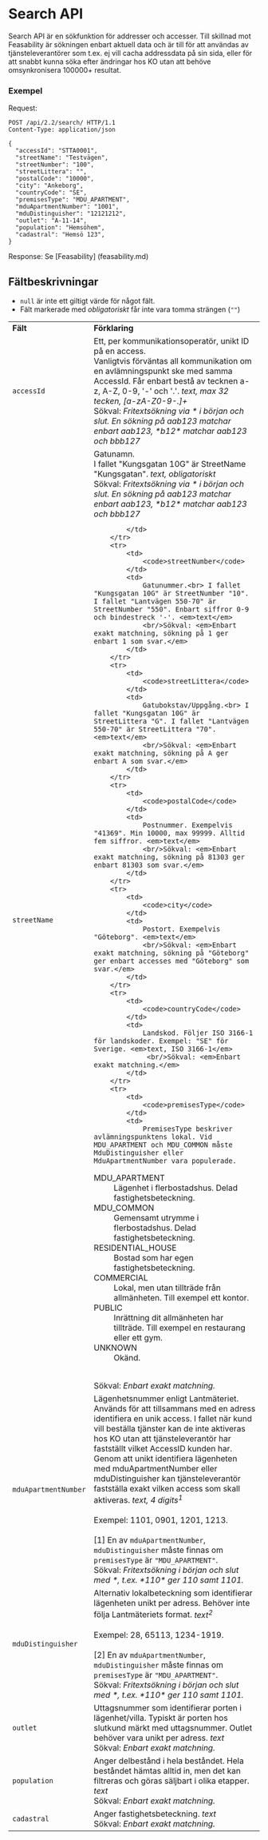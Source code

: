 # Search API

Search API är en sökfunktion för addresser och accesser. Till skillnad mot Feasability är sökningen enbart aktuell data och är till för att användas av tjänsteleverantörer som t.ex. ej vill cacha addressdata på sin sida, eller för att snabbt kunna söka efter ändringar hos KO utan att behöve omsynkronisera 100000+ resultat.

### Exempel

Request:
```http
POST /api/2.2/search/ HTTP/1.1
Content-Type: application/json

{
  "accessId": "STTA0001",
  "streetName": "Testvägen",
  "streetNumber": "100",
  "streetLittera": "",
  "postalCode": "10000",
  "city": "Ankeborg",
  "countryCode": "SE",
  "premisesType": "MDU_APARTMENT",
  "mduApartmentNumber": "1001",
  "mduDistinguisher": "12121212",
  "outlet": "A-11-14",
  "population": "Hemsöhem",
  "cadastral": "Hemsö 123",
}
```

Response:
Se [Feasability] (feasability.md)

## Fältbeskrivningar
* `null` är inte ett giltigt värde för något fält.
* Fält markerade med _obligatoriskt_ får inte vara tomma strängen (`""`)

<table>
    <tbody>
        <tr>
            <td><strong>Fält</strong></td>
            <td><strong>Förklaring</strong></td>
        </tr>
        <tr>
            <td>
                <code>accessId</code>
            </td>
            <td>
                Ett, per kommunikationsoperatör, unikt ID på en access.<br>Vanligtvis förväntas all kommunikation om en avlämningspunkt ske med samma AccessId. Får enbart bestå av tecknen a-z, A-Z, 0-9, '-' och '.'. <em>text, max 32 tecken, [a-zA-Z0-9-.]+</em>
		<br/>
            	Sökval: <em>Fritextsökning via * i början och slut. En sökning på aab123 matchar enbart aab123, *b12* matchar aab123 och bbb127</em>
            </td>
        </tr>
        <tr>
            <td>
                <code>streetName</code>
            </td>
            <td>
                Gatunamn.<br> I fallet "Kungsgatan 10G" är StreetName "Kungsgatan". <em>text, obligatoriskt</em>
                <br/>Sökval: <em>Fritextsökning via * i början och slut. En sökning på aab123 matchar enbart aab123, *b12* matchar aab123 och bbb127</em>
                
            </td>
        </tr>
        <tr>
            <td>
                <code>streetNumber</code>
            </td>
            <td>
                Gatunummer.<br> I fallet "Kungsgatan 10G" är StreetNumber "10". I fallet "Lantvägen 550-70" är StreetNumber "550". Enbart siffror 0-9 och bindestreck '-'. <em>text</em>
                <br/>Sökval: <em>Enbart exakt matchning, sökning på 1 ger enbart 1 som svar.</em>
            </td>
        </tr>
        <tr>
            <td>
                <code>streetLittera</code>
            </td>
            <td>
                Gatubokstav/Uppgång.<br> I fallet "Kungsgatan 10G" är StreetLittera "G". I fallet "Lantvägen 550-70" är StreetLittera "70". <em>text</em>
                <br/>Sökval: <em>Enbart exakt matchning, sökning på A ger enbart A som svar.</em>
            </td>
        </tr>
        <tr>
            <td>
                <code>postalCode</code>
            </td>
            <td>
                Postnummer. Exempelvis "41369". Min 10000, max 99999. Alltid fem siffror. <em>text</em>
                <br/>Sökval: <em>Enbart exakt matchning, sökning på 81303 ger enbart 81303 som svar.</em>
            </td>
        </tr>
        <tr>
            <td>
                <code>city</code>
            </td>
            <td>
                Postort. Exempelvis "Göteborg". <em>text</em>
                <br/>Sökval: <em>Enbart exakt matchning, sökning på "Göteborg" ger enbart accesses med "Göteborg" som svar.</em>
            </td>
        </tr>
        <tr>
            <td>
                <code>countryCode</code>
            </td>
            <td>
                Landskod. Följer ISO 3166-1 för landskoder. Exempel: "SE" för Sverige. <em>text, ISO 3166-1</em>
                 <br/>Sökval: <em>Enbart exakt matchning.</em>
            </td>
        </tr>
        <tr>
            <td>
                <code>premisesType</code>
            </td>
            <td>
                PremisesType beskriver avlämningspunktens lokal. Vid MDU_APARTMENT och MDU_COMMON måste MduDistinguisher eller MduApartmentNumber vara populerade.
<dl>
<dt>MDU_APARTMENT</dt><dd>Lägenhet i flerbostadshus. Delad fastighetsbeteckning.</dd>
<dt>MDU_COMMON</dt><dd>Gemensamt utrymme i flerbostadshus. Delad fastighetsbeteckning.</dd>
<dt>RESIDENTIAL_HOUSE</dt><dd>Bostad som har egen fastighetsbeteckning.</dd>
<dt>COMMERCIAL</dt><dd>Lokal, men utan tillträde från allmänheten. Till exempel ett kontor.</dd>
<dt>PUBLIC</dt><dd>Inrättning dit allmänheten har tillträde. Till exempel en restaurang eller ett gym.</dd>
<dt>UNKNOWN</dt><dd>Okänd.</dd>
</dl>
<br/>Sökval: <em>Enbart exakt matchning.</em>
            </td>
        </tr>
        <tr>
            <td>
                <code>mduApartmentNumber</code>
            </td>
            <td>
								Lägenhetsnummer enligt Lantmäteriet. Används för att tillsammans med en adress identifiera en unik access. I fallet när kund vill beställa tjänster kan de inte aktiveras hos KO utan att tjänsteleverantör har fastställt vilket AccessID kunden har. Genom att unikt identifiera lägenheten med mduApartmentNumber eller mduDistinguisher kan tjänsteleverantör fastställa exakt vilken access som skall aktiveras. <em>text, 4 digits<sup>1</sup></em><br>
								<br>
								Exempel: 1101, 0901, 1201, 1213.<br>
								<br>
                [1] En av <code>mduApartmentNumber</code>, <code>mduDistinguisher</code> måste finnas om <code>premisesType</code> är <code>"MDU_APARTMENT"</code>.
                <br/>Sökval: <em>Fritextsökning i början och slut med *, t.ex. *110* ger 110 samt 1101.</em>
            </td>
        </tr>
        <tr>
            <td>
                <code>mduDistinguisher</code>
            </td>
            <td>
                Alternativ lokalbeteckning som identifierar lägenheten unikt per adress. Behöver inte följa Lantmäteriets format. <em>text<sup>2</sup></em><br>
								<br>
								Exempel: 28, 65113, 1234-1919.<br>
								<br>
	              [2] En av <code>mduApartmentNumber</code>, <code>mduDistinguisher</code> måste finnas om <code>premisesType</code> är <code>"MDU_APARTMENT"</code>.
              <br/>Sökval: <em>Fritextsökning i början och slut med *, t.ex. *110* ger 110 samt 1101.</em>
            </td>
        </tr>
        <tr>
            <td>
                <code>outlet</code>
            </td>
            <td>
                Uttagsnummer som identifierar porten i lägenhet/villa. Typiskt är porten hos slutkund märkt med uttagsnummer. Outlet behöver vara unikt per adress. <em>text</em>
                <br/>Sökval: <em>Enbart exakt matchning.</em>
            </td>
        </tr>
        <tr>
            <td>
                <code>population</code>
            </td>
            <td>
                Anger delbestånd i hela beståndet. Hela beståndet hämtas alltid in, men det kan filtreras och göras säljbart i olika etapper. <em>text</em>
                <br/>Sökval: <em>Enbart exakt matchning.</em>
            </td>
        </tr>
        <tr>
            <td>
                <code>cadastral</code>
            </td>
            <td>
                Anger fastighetsbeteckning. <em>text</em>
                <br/>Sökval: <em>Enbart exakt matchning.</em>
            </td>
        </tr>
    </tbody>
</table>
